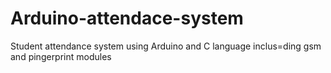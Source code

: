 # Arduino-attendace-system
Student attendance system using Arduino and C language inclus=ding gsm and pingerprint modules 
